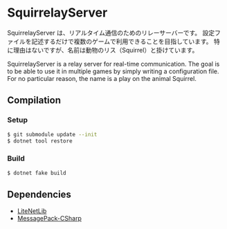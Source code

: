 # SquirrelayServer

SquirrelayServer は、リアルタイム通信のためのリレーサーバーです。
設定ファイルを記述するだけで複数のゲームで利用できることを目指しています。
特に理由はないですが、名前は動物のリス（Squirrel）と掛けています。

SquirrelayServer is a relay server for real-time communication.
The goal is to be able to use it in multiple games by simply writing a configuration file.
For no particular reason, the name is a play on the animal Squirrel.


## Compilation

### Setup

```sh
$ git submodule update --init
$ dotnet tool restore
```

### Build
```sh
$ dotnet fake build
```

## Dependencies
- [LiteNetLib](https://github.com/RevenantX/LiteNetLib)
- [MessagePack-CSharp](https://github.com/neuecc/MessagePack-CSharp)
